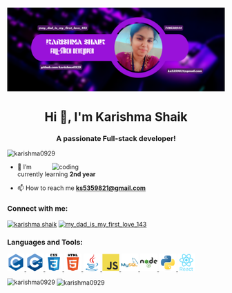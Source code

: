 ![logo](https://github.com/karishma0929/karishma0929/blob/main/github%20banner.png?raw=true)
<h1 align="center">Hi 👋, I'm Karishma Shaik</h1>
<h3 align="center">A passionate Full-stack developer!</h3>

<p align="left"> <img src="https://komarev.com/ghpvc/?username=karishma0929&label=Profile%20views&color=0e75b6&style=flat" alt="karishma0929" /> </p>
<img align="right" alt="coding" width="400" src="https://cdn.dribbble.com/users/140227/screenshots/6430073/isometric-computer.gif">

- 🌱 I’m currently learning **2nd year**

- 📫 How to reach me **ks5359821@gmail.com**

<h3 align="left">Connect with me:</h3>
<p align="left">
<a href="https://linkedin.com/in/karishma shaik" target="blank"><img align="center" src="https://raw.githubusercontent.com/rahuldkjain/github-profile-readme-generator/master/src/images/icons/Social/linked-in-alt.svg" alt="karishma shaik" height="30" width="40" /></a>
<a href="https://instagram.com/my_dad_is_my_first_love_143" target="blank"><img align="center" src="https://raw.githubusercontent.com/rahuldkjain/github-profile-readme-generator/master/src/images/icons/Social/instagram.svg" alt="my_dad_is_my_first_love_143" height="30" width="40" /></a>
</p>

<h3 align="left">Languages and Tools:</h3>
<p align="left"> <a href="https://www.cprogramming.com/" target="_blank" rel="noreferrer"> <img src="https://raw.githubusercontent.com/devicons/devicon/master/icons/c/c-original.svg" alt="c" width="40" height="40"/> </a> <a href="https://www.w3schools.com/cpp/" target="_blank" rel="noreferrer"> <img src="https://raw.githubusercontent.com/devicons/devicon/master/icons/cplusplus/cplusplus-original.svg" alt="cplusplus" width="40" height="40"/> </a> <a href="https://www.w3schools.com/css/" target="_blank" rel="noreferrer"> <img src="https://raw.githubusercontent.com/devicons/devicon/master/icons/css3/css3-original-wordmark.svg" alt="css3" width="40" height="40"/> </a> <a href="https://www.w3.org/html/" target="_blank" rel="noreferrer"> <img src="https://raw.githubusercontent.com/devicons/devicon/master/icons/html5/html5-original-wordmark.svg" alt="html5" width="40" height="40"/> </a> <a href="https://www.java.com" target="_blank" rel="noreferrer"> <img src="https://raw.githubusercontent.com/devicons/devicon/master/icons/java/java-original.svg" alt="java" width="40" height="40"/> </a> <a href="https://developer.mozilla.org/en-US/docs/Web/JavaScript" target="_blank" rel="noreferrer"> <img src="https://raw.githubusercontent.com/devicons/devicon/master/icons/javascript/javascript-original.svg" alt="javascript" width="40" height="40"/> </a> <a href="https://www.mysql.com/" target="_blank" rel="noreferrer"> <img src="https://raw.githubusercontent.com/devicons/devicon/master/icons/mysql/mysql-original-wordmark.svg" alt="mysql" width="40" height="40"/> </a> <a href="https://nodejs.org" target="_blank" rel="noreferrer"> <img src="https://raw.githubusercontent.com/devicons/devicon/master/icons/nodejs/nodejs-original-wordmark.svg" alt="nodejs" width="40" height="40"/> </a> <a href="https://www.python.org" target="_blank" rel="noreferrer"> <img src="https://raw.githubusercontent.com/devicons/devicon/master/icons/python/python-original.svg" alt="python" width="40" height="40"/> </a> <a href="https://reactjs.org/" target="_blank" rel="noreferrer"> <img src="https://raw.githubusercontent.com/devicons/devicon/master/icons/react/react-original-wordmark.svg" alt="react" width="40" height="40"/> </a> </p>

<p><img align="left" src="https://github-readme-stats.vercel.app/api/top-langs?username=karishma0929&show_icons=true&locale=en&layout=compact" alt="karishma0929" /></p>

<p>&nbsp;<img align="center" src="https://github-readme-stats.vercel.app/api?username=karishma0929&show_icons=true&locale=en" alt="karishma0929" /></p>
